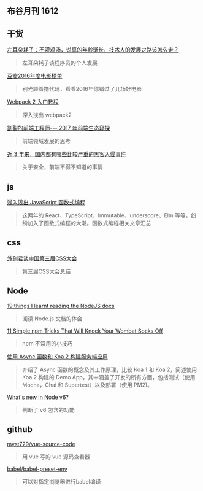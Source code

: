 布谷月刊 1612
-----

## 干货

[左耳朵耗子：不灌鸡汤，说真的年龄渐长，技术人的发展之路该怎么走？](http://mp.weixin.qq.com/s/kjT1ZyPQ919sQJ4b7FpOrQ)
>左耳朵耗子谈程序员的个人发展

[豆瓣2016年度电影榜单](https://movie.douban.com/annual2016/?source=navigation#0)
> 别光顾着撸代码，看看2016年你错过了几场好电影

[Webpack 2 入门教程](https://llp0574.github.io/2016/11/29/getting-started-with-webpack2/)
> 深入浅出 webpack2

[割裂的前端工程师--- 2017 年前端生态窥探](http://mp.weixin.qq.com/s/kh6Jss8ao86jdLaDqUR99g)
>前端领域发展的思考

[近 3 年来，国内都有哪些比较严重的黑客入侵事件](https://www.zhihu.com/question/31219956#answer-16369669)
> 关于安全，前端不得不知道的事情

## js

[浅入浅出 JavaScript 函数式编程](https://segmentfault.com/a/1190000007784565)
>这两年的 React、TypeScript、Immutable、underscore、Elm 等等，纷纷加入了函数式编程的大潮。函数式编程相关文章汇总

## css

[外刊君谈中国第三届CSS大会](https://zhuanlan.zhihu.com/p/24696853)
>第三届CSS大会总结

## Node

[19 things I learnt reading the NodeJS docs](https://hackernoon.com/19-things-i-learnt-reading-the-nodejs-docs-8a2dcc7f307f#.ehzxzbsn0)
> 阅读 Node.js 文档的体会

[11 Simple npm Tricks That Will Knock Your Wombat Socks Off](https://nodesource.com/blog/eleven-npm-tricks-that-will-knock-your-wombat-socks-off/?utm_source=nodeweekly&utm_medium=email)
> npm 不常用的小技巧

[使用 Async 函数和 Koa 2 构建服务端应用](http://mp.weixin.qq.com/s/U0sbxh0MNpriOpwQPO5A4Q)
>介绍了 Async 函数的概念及其工作原理，比较 Koa 1 和 Koa 2，简述使用 Koa 2 构建的 Demo App，其中涵盖了开发的所有方面，包括测试（使用 Mocha，Chai 和 Supertest）以及部署（使用 PM2)。

[What's new in Node v6?](https://blog.risingstack.com/whats-new-in-node-v6/?utm_source=nodeweekly&utm_medium=email)
>判断了 v6 包含的功能

## github

[myst729/vue-source-code](https://github.com/myst729/vue-source-code)
> 用 vue 写的 vue 源码查看器

[babel/babel-preset-env](https://github.com/babel/babel-preset-env)
> 可以对指定浏览器进行babel编译
